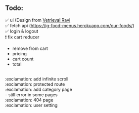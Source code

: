## Todo:

:white_check_mark: ui (Design from <a href='https://www.youtube.com/watch?v=CjGEuLgt4nw'>Vetrieval Ravi</a>
<br>
:white_check_mark: fetch api (https://ig-food-menus.herokuapp.com/our-foods/)
<br>
:white_check_mark: login & logout
<br>
:exclamation: fix cart reducer
<br> 
- remove from cart
- pricing
- cart count
- total 
<br>
:exclamation: add infinite scroll
<br>
:exclamation: protected route
<br>
:exclamation: add category page
<br>
- still error in some pages
<br>
:exclamation: 404 page
<br>
:exclamation: user setting


